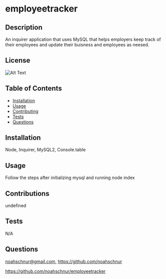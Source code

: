 # employeetracker

## Description

An inquirer application that uses MySQL that helps employers keep track of their employees and update their buisness and employees as neesed.

## License

![Alt Text](https://img.shields.io/badge/License-ISC-Green)

## Table of Contents
- [Installation](#installation)
- [Usage](#usage)
- [Contributing](#contributing)
- [Tests](#tests)
- [Questions](#questions)

## Installation

Node, Inquirer, MySQL2, Console.table

## Usage

Follow the steps after initializing mysql and running node index

## Contributions

undefined

## Tests

N/A

## Questions

noahschnur@gmail.com, https://github.com/noahschnur

https://github.com/noahschnur/employeetracker


